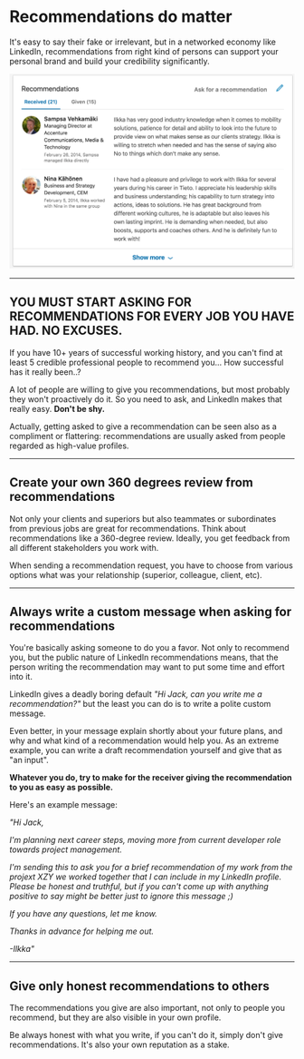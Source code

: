 # Recommendations do matter

It's easy to say their fake or irrelevant, but in a networked economy like LinkedIn, recommendations from right kind of persons can support your personal brand and build your credibility significantly.  

![recommendations](pics/recommendations.png)

---

## YOU MUST START ASKING FOR RECOMMENDATIONS FOR EVERY JOB YOU HAVE HAD. NO EXCUSES.

If you have 10+ years of successful working history, and you can't find at least 5 credible professional people to recommend you... How successful has it really been..? 

A lot of people are willing to give you recommendations, but most probably they won't proactively do it. So you need to ask, and LinkedIn makes that really easy. **Don't be shy.**

Actually, getting asked to give a recommendation can be seen also as a compliment or flattering: recommendations are usually asked from people regarded as high-value profiles.

---

## Create your own 360 degrees review from recommendations

Not only your clients and superiors but also teammates or subordinates from previous jobs are great for recommendations. Think about recommendations like a 360-degree review. Ideally, you get feedback from all different stakeholders you work with.

When sending a recommendation request, you have to choose from various options what was your relationship (superior, colleague, client, etc).

---

## Always write a custom message when asking for recommendations

You're basically asking someone to do you a favor. Not only to recommend you, but the public nature of LinkedIn recommendations means, that the person writing the recommendation may want to put some time and effort into it.

LinkedIn gives a deadly boring default *"Hi Jack, can you write me a recommendation?"* but the least you can do is to write a polite custom message.

Even better, in your message explain shortly about your future plans, and why and what kind of a recommendation would help you. As an extreme example, you can write a draft recommendation yourself and give that as "an input".

**Whatever you do, try to make for the receiver giving the recommendation to you as easy as possible.**

Here's an example message:

*"Hi Jack,*

*I'm planning next career steps, moving more from current developer role towards project management.*

*I'm sending this to ask you for a brief recommendation of my work from the projext XZY we worked together that I can include in my LinkedIn profile. Please be honest and truthful, but if you can't come up with anything positive to say might be better just to ignore this message ;)*

*If you have any questions, let me know.*

*Thanks in advance for helping me out.*

*-Ilkka"*

---

## Give only honest recommendations to others

The recommendations you give are also important, not only to people you recommend, but they are also visible in your own profile.

Be always honest with what you write, if you can't do it, simply don't give recommendations. It's also your own reputation as a stake.
